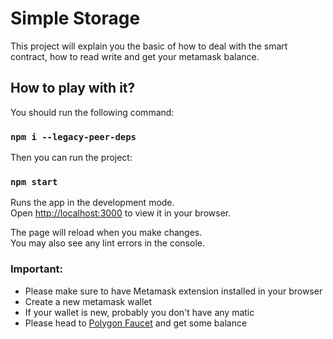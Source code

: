 # Simple Storage

This project will explain you the basic of how to deal with the smart contract, how to read write and get your metamask balance.

## How to play with it?

You should run the following command:

### `npm i --legacy-peer-deps`

Then you can run the project:

### `npm start`

Runs the app in the development mode.\
Open [http://localhost:3000](http://localhost:3000) to view it in your browser.

The page will reload when you make changes.\
You may also see any lint errors in the console.

### Important:

<ul>
<li>Please make sure to have Metamask extension installed in your browser</li>
<li>Create a new metamask wallet</li>
<li>If your wallet is new, probably you don't have any matic</li>
<li>Please head to <a href="https://faucet.polygon.technology/" target="_blank">Polygon Faucet</a> and get some balance</li>
</ul>
